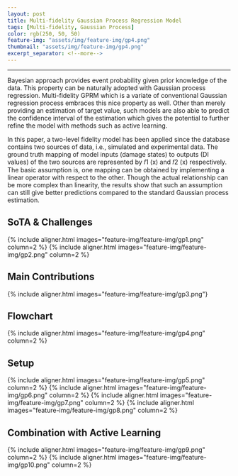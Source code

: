 ```yaml
---
layout: post
title: Multi-fidelity Gaussian Process Regression Model
tags: [Multi-fidelity, Gaussian Process]
color: rgb(250, 50, 50)
feature-img: "assets/img/feature-img/gp4.png"
thumbnail: "assets/img/feature-img/gp4.png"
excerpt_separator: <!--more-->
---
```


---
Bayesian approach provides event probability given prior knowledge of the data. This property can
be naturally adopted with Gaussian process regression. Multi-fidelity GPRM which is a variate
of conventional Gaussian regression process embraces this nice property as well. Other than merely
providing an estimation of target value, such models are also able to predict the confidence interval
of the estimation which gives the potential to further refine the model with methods such as active
learning.

In this paper, a two-level fidelity model has been applied since the database contains two sources
of data, i.e., simulated and experimental data. The ground truth mapping of model inputs (damage
states) to outputs (DI values) of the two sources are represented by 𝑓1 (x) and 𝑓2 (x) respectively.
The basic assumption is, one mapping can be obtained by implementing a linear operator with
respect to the other. Though the actual relationship can be more complex than linearity, the results
show that such an assumption can still give better predictions compared to the standard Gaussian
process estimation.

## SoTA & Challenges
{% include aligner.html images="feature-img/feature-img/gp1.png" column=2 %}
{% include aligner.html images="feature-img/feature-img/gp2.png" column=2 %}

## Main Contributions

{% include aligner.html images="feature-img/feature-img/gp3.png"}

## Flowchart

{% include aligner.html images="feature-img/feature-img/gp4.png" column=2 %}

## Setup

{% include aligner.html images="feature-img/feature-img/gp5.png" column=2 %}
{% include aligner.html images="feature-img/feature-img/gp6.png" column=2 %}
{% include aligner.html images="feature-img/feature-img/gp7.png" column=2 %}
{% include aligner.html images="feature-img/feature-img/gp8.png" column=2 %}

## Combination with Active Learning

{% include aligner.html images="feature-img/feature-img/gp9.png" column=2 %}
{% include aligner.html images="feature-img/feature-img/gp10.png" column=2 %}
